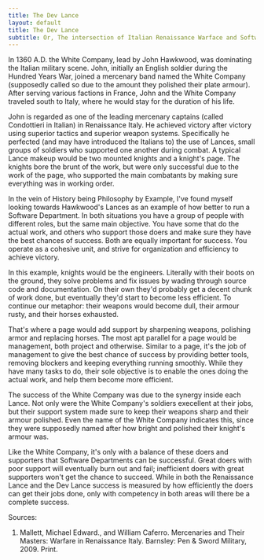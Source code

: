 ```yaml
---
title: The Dev Lance
layout: default
title: The Dev Lance
subtitle: Or, The intersection of Italian Renaissance Warface and Software Development
---
```

In 1360 A.D. the White Company, lead by John Hawkwood, was dominating the
Italian military scene.  John, initially an English soldier during the Hundred
Years War, joined a mercenary band named the White Company (supposedly called
so due to the amount they polished their plate armour).  After serving various
factions in France, John and the White Company traveled south to Italy, where
he would stay for the duration of his life.

John is regarded as one of the leading mercenary captains (called Condottieri
in Italian) in Renaissance Italy.  He achieved victory after victory using
superior tactics and superior weapon systems.  Specifically he perfected (and
may have introduced the Italians to) the use of Lances, small groups of
soldiers who supported one another during combat.  A typical Lance makeup would
be two mounted knights and a knight's page.  The knights bore the brunt of the
work, but were only successful due to the work of the page, who supported the
main combatants by making sure everything was in working order.

In the vein of History being Philosophy by Example, I've found myself looking
towards Hawkwood's Lances as an example of how better to run a Software
Department.  In both situations you have a group of people with different
roles, but the same main objective.  You have some that do the actual work, and
others who support those doers and make sure they have the best chances of
success.  Both are equally important for success.   You operate as a cohesive
unit, and strive for organization and efficiency to achieve victory.

In this example, knights would be the engineers.  Literally with their boots on
the ground, they solve problems and fix issues by wading through source code
and documentation.  On their own they'd probably get a decent chunk of work
done, but eventually they'd start to become less efficient.  To continue our
metaphor: their weapons would become dull, their armour rusty, and their horses
exhausted.

That's where a page would add support by sharpening weapons, polishing armor
and replacing horses.  The most apt parallel for a page would be management,
both project and otherwise.  Similar to a page, it's the job of management to
give the best chance of success by providing better tools, removing blockers
and keeping everything running smoothly.  While they have many tasks to do,
their sole objective is to enable the ones doing the actual work, and help them
become more efficient.

The success of the White Company was due to the synergy inside each Lance.  Not
only were the White Company's soldiers execellent at their jobs, but their
support system made sure to keep their weapons sharp and their armour polished.
Even the name of the White Company indicates this, since they were supposedly
named after how bright and polished their knight's armour was.

Like the White Company, it's only with a balance of these doers and supporters
that Software Departments can be successful.  Great doers with poor support
will eventually burn out and fail; inefficient doers with great supporters
won't get the chance to succeed.  While in both the Renaissance Lance and the
Dev Lance success is measured by how efficiently the doers can get their jobs
done, only with competency in both areas will there be a complete success.


Sources:

1. Mallett, Michael Edward., and William Caferro. Mercenaries and Their Masters: Warfare in Renaissance Italy. Barnsley: Pen & Sword Military, 2009. Print.
